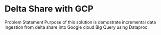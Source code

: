 # Delta Share with GCP

Problem Statement
Purpose of this solution is demostrate incremental data ingestion from delta share into Google cloud Big Query using Dataproc.
